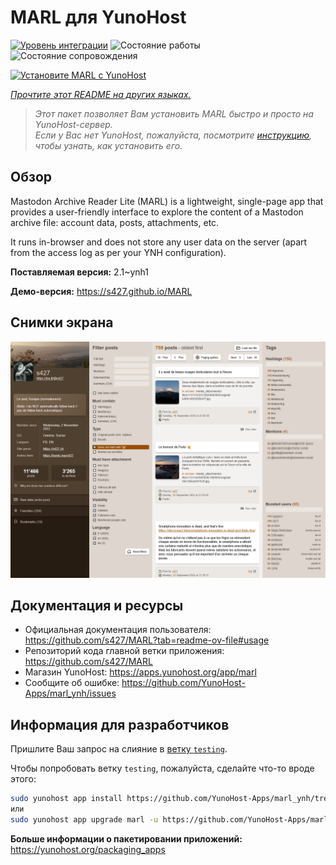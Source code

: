 <!--
Важно: этот README был автоматически сгенерирован <https://github.com/YunoHost/apps/tree/master/tools/readme_generator>
Он НЕ ДОЛЖЕН редактироваться вручную.
-->

# MARL для YunoHost

[![Уровень интеграции](https://apps.yunohost.org/badge/integration/marl)](https://ci-apps.yunohost.org/ci/apps/marl/)
![Состояние работы](https://apps.yunohost.org/badge/state/marl)
![Состояние сопровождения](https://apps.yunohost.org/badge/maintained/marl)

[![Установите MARL с YunoHost](https://install-app.yunohost.org/install-with-yunohost.svg)](https://install-app.yunohost.org/?app=marl)

*[Прочтите этот README на других языках.](./ALL_README.md)*

> *Этот пакет позволяет Вам установить MARL быстро и просто на YunoHost-сервер.*  
> *Если у Вас нет YunoHost, пожалуйста, посмотрите [инструкцию](https://yunohost.org/install), чтобы узнать, как установить его.*

## Обзор

Mastodon Archive Reader Lite (MARL) is a lightweight, single-page app that provides a user-friendly interface to explore the content of a Mastodon archive file: account data, posts, attachments, etc.

It runs in-browser and does not store any user data on the server (apart from the access log as per your YNH configuration).


**Поставляемая версия:** 2.1~ynh1

**Демо-версия:** <https://s427.github.io/MARL>

## Снимки экрана

![Снимок экрана MARL](./doc/screenshots/marl_ynh.png)

## Документация и ресурсы

- Официальная документация пользователя: <https://github.com/s427/MARL?tab=readme-ov-file#usage>
- Репозиторий кода главной ветки приложения: <https://github.com/s427/MARL>
- Магазин YunoHost: <https://apps.yunohost.org/app/marl>
- Сообщите об ошибке: <https://github.com/YunoHost-Apps/marl_ynh/issues>

## Информация для разработчиков

Пришлите Ваш запрос на слияние в [ветку `testing`](https://github.com/YunoHost-Apps/marl_ynh/tree/testing).

Чтобы попробовать ветку `testing`, пожалуйста, сделайте что-то вроде этого:

```bash
sudo yunohost app install https://github.com/YunoHost-Apps/marl_ynh/tree/testing --debug
или
sudo yunohost app upgrade marl -u https://github.com/YunoHost-Apps/marl_ynh/tree/testing --debug
```

**Больше информации о пакетировании приложений:** <https://yunohost.org/packaging_apps>
